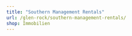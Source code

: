 ```yaml
---
title: "Southern Management Rentals"
url: /glen-rock/southern-management-rentals/
shop: Immobilien
---
```

